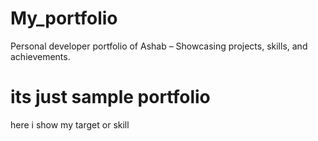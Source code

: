# My_portfolio
 Personal developer portfolio of Ashab – Showcasing projects, skills, and achievements. 


  # its just sample portfolio 
here i show my target or skill
